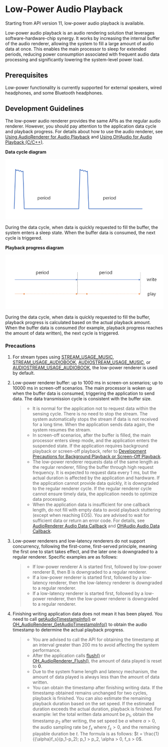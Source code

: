 # Low-Power Audio Playback
<!--Kit: Audio Kit-->
<!--Subsystem: Multimedia-->
<!--Owner: @songshenke-->
<!--Designer: @caixuejiang; @hao-liangfei; @zhanganxiang-->
<!--Tester: @Filger-->
<!--Adviser: @w_Machine_cc-->

Starting from API version 11, low-power audio playback is available.

Low-power audio playback is an audio rendering solution that leverages software-hardware-chip synergy. It works by increasing the internal buffer of the audio renderer, allowing the system to fill a large amount of audio data at once. This enables the main processor to sleep for extended periods, reducing power consumption associated with frequent audio data processing and significantly lowering the system-level power load.

## Prerequisites

Low-power functionality is currently supported for external speakers, wired headphones, and some Bluetooth headphones.

## Development Guidelines

The low-power audio renderer provides the same APIs as the regular audio renderer. However, you should pay attention to the application data cycle and playback progress. For details about how to use the audio renderer, see [Using AudioRenderer for Audio Playback](using-audiorenderer-for-playback.md) and [Using OHAudio for Audio Playback (C/C++)](using-ohaudio-for-playback.md).

**Data cycle diagram**

![power-saving-data-period](figures/power-saving-data-period.png)

During the data cycle, when data is quickly requested to fill the buffer, the system enters a sleep state. When the buffer data is consumed, the next cycle is triggered.

**Playback progress diagram**

![power-saving-data-progress](figures/power-saving-data-progress.png)

During the data cycle, when data is quickly requested to fill the buffer, playback progress is calculated based on the actual playback amount. When the buffer data is consumed (for example, playback progress reaches the amount of data written), the next cycle is triggered.

### Precautions

1. For stream types using [STREAM_USAGE_MUSIC](../../reference/apis-audio-kit/arkts-apis-audio-e.md#streamusage), [STREAM_USAGE_AUDIOBOOK](../../reference/apis-audio-kit/arkts-apis-audio-e.md#streamusage), [AUDIOSTREAM_USAGE_MUSIC](../../reference/apis-audio-kit/capi-native-audiostream-base-h.md#oh_audiostream_usage), or [AUDIOSTREAM_USAGE_AUDIOBOOK](../../reference/apis-audio-kit/capi-native-audiostream-base-h.md#oh_audiostream_usage), the low-power renderer is used by default.

2. Low-power renderer buffer: up to 1000 ms in screen-on scenarios; up to 10000 ms in screen-off scenarios. The main processor is woken up when the buffer data is consumed, triggering the application to send data. The data transmission cycle is consistent with the buffer size.

    > - It is normal for the application not to request data within the sensing cycle. There is no need to stop the stream. The system automatically stops the stream if data is not received for a long time. When the application sends data again, the system resumes the stream.
    > - In screen-off scenarios, after the buffer is filled, the main processor enters sleep mode, and the application enters the suspended state. If the application requires background playback or screen-off playback, refer to [Development Precautions for Background Playback or Screen-Off Playback](audio-playback-overview.md#development-precautions-for-background-playback-or-screen-off-playback).
    > - The low-power renderer requests data of the same length as the regular renderer, filling the buffer through high request frequency. It is expected to request data every 1 ms, but the actual duration is affected by the application and hardware. If the application cannot provide data quickly, it is downgraded to the regular renderer cycle. If the regular renderer cycle cannot ensure timely data, the application needs to optimize data processing.
    > - When the application data is insufficient for one callback length, do not fill with empty data to avoid playback stuttering (except when reaching EOS). You are advised to wait for sufficient data or return an error code. For details, see [AudioRenderer Audio Data Callback](using-audiorenderer-for-playback.md#how-to-develop) and [OHAudio Audio Data Callback](using-ohaudio-for-playback.md#how-to-develop).

3. Low-power renderers and low-latency renderers do not support concurrency, following the first-come, first-served principle, meaning the first one to start takes effect, and the later one is downgraded to a regular renderer. Specific examples are as follows:

    >- If low-power renderer A is started first, followed by low-power renderer B, then B is downgraded to a regular renderer.
    >- If a low-power renderer is started first, followed by a low-latency renderer, then the low-latency renderer is downgraded to a regular renderer.
    >- If a low-latency renderer is started first, followed by a low-power renderer, then the low-power renderer is downgraded to a regular renderer.

4. Finishing writing application data does not mean it has been played. You need to call [getAudioTimestampInfo()](../../reference/apis-audio-kit/arkts-apis-audio-AudioRenderer.md#getaudiotimestampinfo19) or [OH_AudioRenderer_GetAudioTimestampInfo()](../../reference/apis-audio-kit/capi-native-audiorenderer-h.md#oh_audiorenderer_getaudiotimestampinfo) to obtain the audio timestamp to determine the actual playback progress.

    > - You are advised to call the API for obtaining the timestamp at an interval greater than 200 ms to avoid affecting the system performance.
    > - After the application calls [flush()](../../reference/apis-audio-kit/arkts-apis-audio-AudioRenderer.md#flush11) or [OH_AudioRenderer_Flush()](../../reference/apis-audio-kit/capi-native-audiorenderer-h.md#oh_audiorenderer_flush), the amount of data played is reset to **0**.
    > - Due to the system frame length and latency mechanism, the amount of data played is always less than the amount of data written.
    > - You can obtain the timestamp after finishing writing data. If the timestamp obtained remains unchanged for two cycles, playback is finished. You can also estimate the remaining playback duration based on the set speed. If the estimated duration exceeds the actual duration, playback is finished. For example: let the total written data amount be $p_1$, obtain the timestamp $p_2$ after writing, the set speed be $\alpha$ where $\alpha>0$, the audio sampling rate be $f_s$ where $f_s>0$, and the remaining playable duration be $t$. The formula is as follows: $t = \frac{1}{{\alpha}f_s}(p_1-p_2); p_1 > p_2, \alpha > 0, f_s > 0$.
